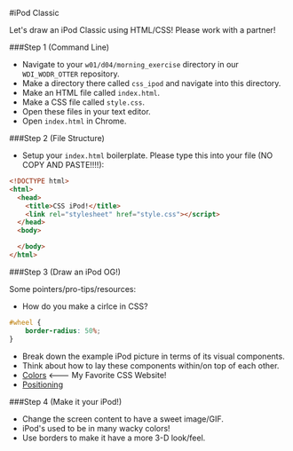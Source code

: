 #iPod Classic

Let's draw an iPod Classic using HTML/CSS! Please work with a partner!

###Step 1 (Command Line)

* Navigate to your `w01/d04/morning_exercise` directory in our `WDI_WODR_OTTER` repository.
* Make a directory there called `css_ipod` and navigate into this directory.
* Make an HTML file called `index.html`.
* Make a CSS file called `style.css`.
* Open these files in your text editor.  
* Open `index.html` in Chrome.

###Step 2 (File Structure)

* Setup your `index.html` boilerplate. Please type this into your file (NO COPY AND PASTE!!!!):
```html
<!DOCTYPE html>
<html>
  <head>
    <title>CSS iPod!</title>
    <link rel="stylesheet" href="style.css"></script>
  </head>
  <body>

  </body>
</html>
```

###Step 3 (Draw an iPod OG!)

Some pointers/pro-tips/resources:

* How do you make a cirlce in CSS?
```css
#wheel {
	border-radius: 50%;
}
```

* Break down the example iPod picture in terms of its visual components.
* Think about how to lay these components within/on top of each other.
* [Colors](http://colours.neilorangepeel.com/) <--- My Favorite CSS Website!
* [Positioning](https://developer.mozilla.org/en-US/docs/Web/CSS/position#Examples)

###Step 4 (Make it your iPod!)

* Change the screen content to have a sweet image/GIF.
* iPod's used to be in many wacky colors!
* Use borders to make it have a more 3-D look/feel.
